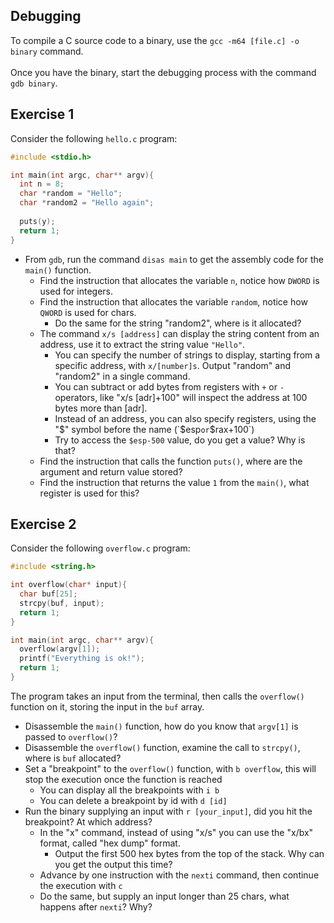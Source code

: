 ## Debugging

To compile a C source code to a binary, use the `gcc -m64 [file.c] -o binary` command. \
\
Once you have the binary, start the debugging process with the command `gdb binary`.

## Exercise 1

Consider the following `hello.c` program:
```C
#include <stdio.h>

int main(int argc, char** argv){
  int n = 8;
  char *random = "Hello";
  char *random2 = "Hello again";
  
  puts(y);
  return 1;
}
```
- From `gdb`, run the command `disas main` to get the assembly code for the `main()` function.
  - Find the instruction that allocates the variable `n`, notice how `DWORD` is used for integers.
  - Find the instruction that allocates the variable `random`, notice how `QWORD` is used for chars.
    - Do the same for the string "random2", where is it allocated?
  - The command `x/s [address]` can display the string content from an address, use it to extract the string value `"Hello"`.
    - You can specify the number of strings to display, starting from a specific address, with `x/[number]s`. Output "random" and "random2" in a single command.
    - You can subtract or add bytes from registers with `+` or `-` operators, like "x/s [adr]+100" will inspect the address at 100 bytes more than [adr].
    - Instead of an address, you can also specify registers, using the "$" symbol before the name (`$esp` or `$rax+100`)
    - Try to access the `$esp-500` value, do you get a value? Why is that?
  - Find the instruction that calls the function `puts()`, where are the argument and return value stored?
  - Find the instruction that returns the value `1` from the `main()`, what register is used for this?

## Exercise 2

Consider the following `overflow.c` program:

```C
#include <string.h>

int overflow(char* input){
  char buf[25];
  strcpy(buf, input);
  return 1;
}

int main(int argc, char** argv){
  overflow(argv[1]);
  printf("Everything is ok!");
  return 1;
}
```
The program takes an input from the terminal, then calls the `overflow()` function on it, storing the input in the `buf` array.

- Disassemble the `main()` function, how do you know that `argv[1]` is passed to `overflow()`?
- Disassemble the `overflow()` function, examine the call to `strcpy()`, where is `buf` allocated?
- Set a "breakpoint" to the `overflow()` function, with `b overflow`, this will stop the execution once the function is reached
  - You can display all the breakpoints with `i b`
  - You can delete a breakpoint by id with `d [id]`
- Run the binary supplying an input with `r [your_input]`, did you hit the breakpoint? At which address?
  - In the "x" command, instead of using "x/s" you can use the "x/bx" format, called "hex dump" format.
    - Output the first 500 hex bytes from the top of the stack. Why can you get the output this time?
  - Advance by one instruction with the `nexti` command, then continue the execution with `c`
  - Do the same, but supply an input longer than 25 chars, what happens after `nexti`? Why?

